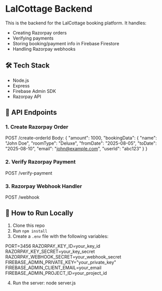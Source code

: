 # LalCottage Backend

This is the backend for the LalCottage booking platform. It handles:

- Creating Razorpay orders
- Verifying payments
- Storing booking/payment info in Firebase Firestore
- Handling Razorpay webhooks

## 🛠 Tech Stack

- Node.js
- Express
- Firebase Admin SDK
- Razorpay API

## 🚀 API Endpoints

### 1. Create Razorpay Order

POST /create-orderId
Body:
{
"amount": 1000,
"bookingData": {
"name": "John Doe",
"roomType": "Deluxe",
"fromDate": "2025-08-05",
"toDate": "2025-08-10",
"email": "john@example.com",
"userId": "abc123"
}
}

### 2. Verify Razorpay Payment

POST /verify-payment

### 3. Razorpay Webhook Handler

POST /webhook

## 🔧 How to Run Locally

1. Clone this repo
2. Run `npm install`
3. Create a `.env` file with the following variables:

PORT=3456
RAZORPAY_KEY_ID=your_key_id
RAZORPAY_KEY_SECRET=your_key_secret
RAZORPAY_WEBHOOK_SECRET=your_webhook_secret
FIREBASE_ADMIN_PRIVATE_KEY="your_private_key"
FIREBASE_ADMIN_CLIENT_EMAIL=your_email
FIREBASE_ADMIN_PROJECT_ID=your_project_id

4. Run the server:
   node server.js
